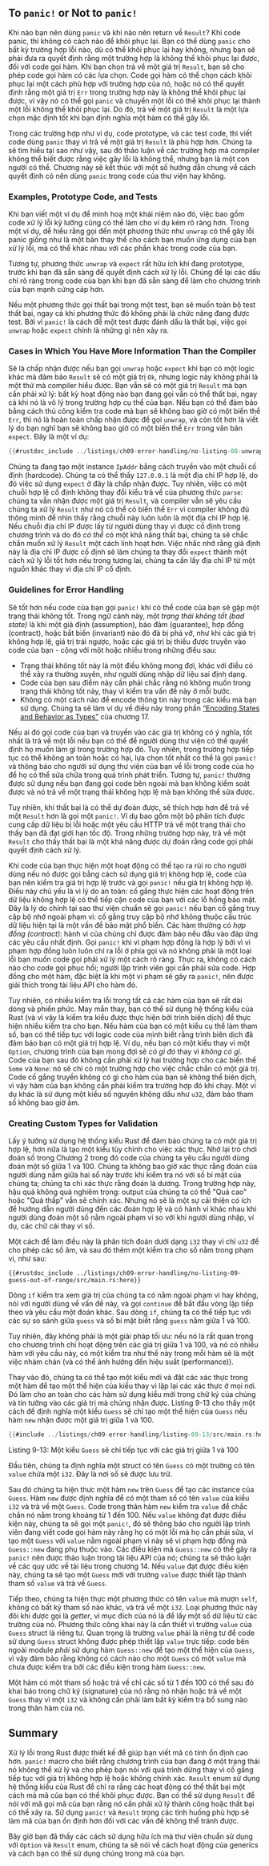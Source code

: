 ## To `panic!` or Not to `panic!`

Khi nào bạn nên dùng `panic` và khi nào nên return về `Result`? Khi code panic,
thì không có cách nào để khôi phục lại. Bạn có thể dùng `panic` cho bất kỳ
trường hợp lỗi nào, dù có thể khôi phục lại hay không, nhưng bạn sẽ phải đưa ra
quyết định rằng một trường hợp là không thể khôi phục lại được, đối với code gọi
hàm. Khi bạn chọn trả về một giá trị `Result`, bạn sẽ cho phép code gọi hàm có
các lựa chọn. Code gọi hàm có thể chọn cách khôi phục lại một cách phù hợp với
trường hợp của nó, hoặc nó có thể quyết định rằng một giá trị `Err` trong trường
hợp này là không thể khôi phục lại được, vì vậy nó có thể gọi `panic` và chuyển
một lỗi có thể khôi phục lại thành một lỗi không thể khôi phục lại. Do đó, trả
về một giá trị `Result` là một lựa chọn mặc định tốt khi bạn định nghĩa một hàm
có thể gây lỗi.

Trong các trường hợp như ví dụ, code prototype, và các test code, thì viết code
dùng `panic` thay vì trả về một giá trị `Result` là phù hợp hơn. Chúng ta sẽ tìm
hiểu tại sao như vậy, sau đó thảo luận về các trường hợp mà compiler không thể
biết được rằng việc gây lỗi là không thể, nhưng bạn là một con người có thể.
Chương này sẽ kết thúc với một số hướng dẫn chung về cách quyết định có nên dùng
`panic` trong code của thư viện hay không.

### Examples, Prototype Code, and Tests

Khi bạn viết một ví dụ để minh hoạ một khái niệm nào đó, việc bao gồm code xử lý
lỗi kỹ lưỡng cũng có thể làm cho ví dụ kém rõ ràng hơn. Trong một ví dụ,
dễ hiểu rằng gọi đến một phương thức như `unwrap` có thể gây lỗi
panic giống như là một bản thay thế cho cách bạn muốn ứng dụng của bạn xử lý
lỗi, mà có thể khác nhau với các phần khác trong code của bạn.

Tương tự, phương thức `unwrap` và `expect` rất hữu ích khi đang prototype,
trước khi bạn đã sẵn sàng để quyết định cách xử lý lỗi. Chúng để lại các dấu
chỉ rõ ràng trong code của bạn khi bạn đã sẵn sàng để làm cho chương trình
của bạn mạnh cứng cáp hơn.

Nếu một phương thức gọi thất bại trong một test, bạn sẽ muốn toàn bộ test thất
bại, ngay cả khi phương thức đó không phải là chức năng đang được test. Bởi
vì `panic!` là cách để một test được đánh dấu là thất bại, việc gọi `unwrap`
hoặc `expect` chính là những gì nên xảy ra.

### Cases in Which You Have More Information Than the Compiler

Sẽ là chấp nhận được nếu bạn gọi `unwrap` hoặc `expect` khi bạn có một logic
khác mà đảm bảo `Result` sẽ có một giá trị `Ok`, nhưng logic này không phải là
một thứ mà compiler hiểu được. Bạn vẫn sẽ có một giá trị `Result` mà bạn cần
phải xử lý: bất kỳ hoạt động nào bạn đang gọi vẫn có thể thất bại, ngay cả
khi nó là vô lý trong trường hợp cụ thể của bạn. Nếu bạn có thể đảm bảo bằng
cách thủ công kiểm tra code mà bạn sẽ không bao giờ có một biến thể `Err`, thì
nó là hoàn toàn chấp nhận được để gọi `unwrap`, và còn tốt hơn là viết lý do
bạn nghĩ bạn sẽ không bao giờ có một biến thể `Err` trong văn bản `expect`.
Đây là một ví dụ:

```rust
{{#rustdoc_include ../listings/ch09-error-handling/no-listing-08-unwrap-that-cant-fail/src/main.rs:here}}
```

Chúng ta đang tạo một instance `IpAddr` bằng cách truyền vào một chuỗi cố định
(hardcode). Chúng ta có thể thấy `127.0.0.1` là một địa chỉ IP hợp lệ, do đó
việc sử dụng `expect` ở đây là chấp nhận được. Tuy nhiên, việc có một chuỗi hợp
lệ cố định không thay đổi kiểu trả về của phương thức `parse`: chúng ta vẫn
nhận được một giá trị `Result`, và compiler vẫn sẽ yêu cầu chúng ta xử lý
`Result` như nó có thể có biến thể `Err` vì compiler không đủ thông minh để
nhìn thấy rằng chuỗi này luôn luôn là một địa chỉ IP hợp lệ. Nếu chuỗi địa chỉ
IP được lấy từ người dùng thay vì được cố định trong chương trình và do đó
*có thể* có một khả năng thất bại, chúng ta sẽ chắc chắn muốn xử lý `Result` một
cách linh hoạt hơn. Việc nhắc nhở rằng giả định này là địa chỉ IP được cố định
sẽ làm chúng ta thay đổi `expect` thành một cách xử lý lỗi tốt hơn nếu trong
tương lai, chúng ta cần lấy địa chỉ IP từ một nguồn khác thay vì địa chỉ IP cố
định.

### Guidelines for Error Handling

Sẽ tốt hơn nếu code của bạn gọi `panic!` khi có thể code của bạn sẽ gặp một
trạng thái không tốt. Trong ngữ cảnh này, một 
*trạng thái không tốt (bad state)* là khi một giả định (assumption),
bảo đảm (guarantee), hợp đồng (contract), hoặc bất biến (invariant) nào đó đã
bị phá vỡ, như khi các giá trị không hợp lệ, giá trị trái ngược, hoặc các giá
trị bị thiếu được truyền vào code của bạn - cộng với một hoặc nhiều trong những
điều sau:

* Trạng thái không tốt này là một điều không mong đợi, khác với điều có thể
  xảy ra thường xuyên, như người dùng nhập dữ liệu sai định dạng.
* Code của bạn sau điểm này cần phải chắc rằng nó không muốn trong trạng thái
  không tốt này, thay vì kiểm tra vấn đề này ở mỗi bước.
* Không có một cách nào để encode thông tin này trong các kiểu mà bạn sử dụng.
  Chúng ta sẽ làm ví dụ về điều này trong phần [“Encoding States and Behavior
  as Types”][encoding]<!-- ignore --> của chương 17.

Nếu ai đó gọi code của bạn và truyền vào các giá trị không có ý nghĩa, tốt nhất
là trả về một lỗi nếu bạn có thể để người dùng thư viện có thể quyết định họ
muốn làm gì trong trường hợp đó. Tuy nhiên, trong trường hợp tiếp tục có thể
không an toàn hoặc có hại, lựa chọn tốt nhất có thể là gọi `panic!` và thông
báo cho người sử dụng thư viện của bạn về lỗi trong code của họ để họ có thể
sửa chữa trong quá trình phát triển. Tương tự, `panic!` thường được sử dụng nếu
bạn đang gọi code bên ngoài mà bạn không kiểm soát được và nó trả về một trạng
thái không hợp lệ mà bạn không thể sửa được.

Tuy nhiên, khi thất bại là có thể dự đoán được, sẽ thích hợp hơn để trả về một
`Result` hơn là gọi một `panic!`. Ví dụ bao gồm một bộ phân tích được cung cấp
dữ liệu bị lỗi hoặc một yêu cầu HTTP trả về một trạng thái cho thấy bạn đã đạt
giới hạn tốc độ. Trong những trường hợp này, trả về một `Result` cho thấy thất
bại là một khả năng được dự đoán rằng code gọi phải quyết định cách xử lý.

Khi code của bạn thực hiện một hoạt động có thể  tạo ra rủi ro cho người dùng
nếu nó được gọi bằng cách sử dụng giá trị không hợp lệ, code của bạn nên kiểm
tra giá trị hợp lệ trước và gọi `panic!` nếu giá trị không hợp lệ. Điều này
chủ yếu là vì lý do an toàn: cố gắng thực hiện các hoạt động trên dữ liệu không
hợp lệ có thể tiếp cận code của bạn với các lỗ hổng bảo mật. Đây là lý do chính
tại sao thư viện chuẩn sẽ gọi `panic!` nếu bạn cố gắng truy cập bộ nhớ ngoài
phạm vi: cố gắng truy cập bộ nhớ không thuộc cấu trúc dữ liệu hiện tại là một
vấn đề bảo mật phổ biến. Các hàm thường có *hợp đồng (contract)*: hành vi của
chúng chỉ được đảm bảo nếu đầu vào đáp ứng các yêu cầu nhất định. Gọi `panic!`
khi vi phạm hợp đồng là hợp lý bởi vì vi phạm hợp đồng luôn luôn chỉ ra lỗi ở
phía gọi và nó không phải là một loại lỗi bạn muốn code gọi phải xử lý một cách
rõ ràng. Thực ra, không có cách nào cho code gọi phục hồi; người lập trình viên
gọi cần phải sửa code. Hợp đồng cho một hàm, đặc biệt là khi một vi phạm sẽ gây
ra `panic!`, nên được giải thích trong tài liệu API cho hàm đó.

Tuy nhiên, có nhiều kiểm tra lỗi trong tất cả các hàm của bạn sẽ rất dài dòng
và phiền phức. May mắn thay, bạn có thể sử dụng hệ thống kiểu của Rust (và vì
vậy là kiểm tra kiểu được thực hiện bởi trình biên dịch) để thực hiện nhiều
kiểm tra cho bạn. Nếu hàm của bạn có một kiểu cụ thể làm tham số, bạn có thể
tiếp tục với logic code của mình biết rằng trình biên dịch đã đảm bảo bạn có một
giá trị hợp lệ. Ví dụ, nếu bạn có một kiểu thay vì một `Option`, chương trình
của bạn mong đợi sẽ *có gì đó* thay vì *không có gì*. Code của bạn sau đó không
cần phải xử lý hai trường hợp cho các biến thể `Some` và `None`: nó sẽ chỉ có
một trường hợp cho việc chắc chắn có một giá trị. Code cố gắng truyền không có
gì cho hàm của bạn sẽ không thể biên dịch, vì vậy hàm của bạn không cần phải
kiểm tra trường hợp đó khi chạy. Một ví dụ khác là sử dụng một kiểu số nguyên
không dấu như `u32`, đảm bảo tham số không bao giờ âm.

### Creating Custom Types for Validation

Lấy ý tưởng sử dụng hệ thống kiểu Rust để đảm bảo chúng ta có một giá trị hợp
lệ, hơn nữa là tạo một kiểu tùy chỉnh cho việc xác thực. Nhớ lại trò chơi đoán
số trong Chương 2 trong đó code của chúng ta yêu cầu người dùng đoán một số
giữa 1 và 100. Chúng ta không bao giờ xác thực rằng đoán của người dùng nằm
giữa hai số này trước khi kiểm tra nó với số bí mật của chúng ta; chúng ta chỉ
xác thực rằng đoán là dương. Trong trường hợp này, hậu quả không quá nghiêm
trọng: output của chúng ta có thể "Quá cao" hoặc "Quá thấp" vẫn sẽ chính xác. Nhưng nó sẽ là một sự cải thiện có ích để hướng dẫn người dùng đến các đoán hợp
lệ và có hành vi khác nhau khi người dùng đoán một số nằm ngoài phạm vi so với
khi người dùng nhập, ví dụ, các chữ cái thay vì số.

Một cách để làm điều này là phân tích đoán dưới dạng `i32` thay vì chỉ `u32` để
cho phép các số âm, và sau đó thêm một kiểm tra cho số nằm trong phạm vi, như
sau:

```rust,ignore
{{#rustdoc_include ../listings/ch09-error-handling/no-listing-09-guess-out-of-range/src/main.rs:here}}
```

Dòng `if` kiểm tra xem giá trị của chúng ta có nằm ngoài phạm vi hay không, nói
với người dùng về vấn đề này, và gọi `continue` để bắt đầu vòng lặp tiếp theo
và yêu cầu một đoán khác. Sau dòng `if`, chúng ta có thể tiếp tục với các
sự so sánh giữa `guess` và số bí mật biết rằng `guess` nằm giữa 1 và 100.

Tuy nhiên, đây không phải là một giải pháp tối ưu: nếu nó là rất quan trọng
cho chương trình chỉ hoạt động trên các giá trị giữa 1 và 100, và nó có nhiều
hàm với yêu cầu này, có một kiểm tra như thế này trong mỗi hàm sẽ là một việc
nhàm chán (và có thể ảnh hưởng đến hiệu suất (performance)).

Thay vào đó, chúng ta có thể tạo một kiểu mới và đặt các xác thực trong một
hàm để tạo một thể hiện của kiểu thay vì lặp lại các xác thực ở mọi nơi. Đó
làm cho an toàn cho các hàm sử dụng kiểu mới trong chữ ký của chúng và tin tưởng
vào các giá trị mà chúng nhận được. Listing 9-13 cho thấy một cách để định nghĩa
một kiểu `Guess` sẽ chỉ tạo một thể hiện của `Guess` nếu hàm `new` nhận được một
giá trị giữa 1 và 100.

<!-- Deliberately not using rustdoc_include here; the `main` function in the
file requires the `rand` crate. We do want to include it for reader
experimentation purposes, but don't want to include it for rustdoc testing
purposes. -->

```rust
{{#include ../listings/ch09-error-handling/listing-09-13/src/main.rs:here}}
```

<span class="caption">Listing 9-13: Một kiểu `Guess` sẽ chỉ tiếp tục với các
giá trị giữa 1 và 100</span>

Đầu tiên, chúng ta định nghĩa một struct có tên `Guess` có một trường có tên
`value` chứa một `i32`. Đây là nơi số sẽ được lưu trữ.

Sau đó chúng ta hiện thưc một hàm `new` trên `Guess` để tạo các instance
của `Guess`. Hàm `new` được định nghĩa để có một tham số có tên `value` của kiểu
`i32` và trả về một `Guess`. Code trong thân hàm `new` kiểm tra `value` để chắc
chắn nó nằm trong khoảng từ 1 đến 100. Nếu `value` không đạt được điều kiện này,
chúng ta sẽ gọi một `panic!`, đó sẽ thông báo cho người lập trình viên đang viết
code gọi hàm này rằng họ có một lỗi mà họ cần phải sửa, vì tạo một `Guess` với
`value` nằm ngoài phạm vi này sẽ vi phạm hợp đồng mà `Guess::new` đang phụ thuộc
vào. Các điều kiện mà `Guess::new` có thể gây ra `panic!` nên được thảo luận
trong tài liệu API của nó; chúng ta sẽ thảo luận về các quy ước về tài liệu
trong chương 14. Nếu `value` đạt được điều kiện này, chúng ta sẽ tạo một
`Guess` mới với trường `value` được thiết lập thành tham số `value` và trả về
`Guess`.

Tiếp theo, chúng ta hiện thực một phương thức có tên `value` mà mượn `self`,
không có bất kỳ tham số nào khác, và trả về một `i32`. Loại phương thức này
đôi khi được gọi là *getter*, vì mục đích của nó là để lấy một số dữ liệu từ
các trường của nó. Phương thức công khai này là cần thiết vì trường `value` của
`Guess` struct là riêng tư. Quan trọng là trường `value` phải là riêng tư để
code sử dụng `Guess` struct không được phép thiết lập `value` trực tiếp: code
bên ngoài module *phải* sử dụng hàm `Guess::new` để tạo một thể hiện của
`Guess`, vì vậy đảm bảo rằng không có cách nào cho một `Guess` có một `value`
mà chưa được kiểm tra bởi các điều kiện trong hàm `Guess::new`.

Một hàm có một tham số hoặc trả về chỉ các số từ 1 đến 100 có thể sau đó khai
báo trong chữ ký (signature) của nó rằng nó nhận hoặc trả về một `Guess` thay
vì một `i32` và không cần phải làm bất kỳ kiểm tra bổ sung nào trong thân hàm
của nó.

## Summary

Xử lý lỗi trong Rust được thiết kế để giúp bạn viết mã có tính ổn định cao hơn.
`panic!` macro cho biết rằng chương trình của bạn đang ở một trạng thái nó không
thể xử lý và cho phép bạn nói với quá trình dừng thay vì cố gắng tiếp tục với
giá trị không hợp lệ hoặc không chính xác. `Result` enum sử dụng hệ thống kiểu
của Rust để chỉ ra rằng các hoạt động có thể thất bại một cách mà mã của bạn có
thể khôi phục được. Bạn có thể sử dụng `Result` để nói với mã gọi mã của bạn
rằng nó cần phải xử lý thành công hoặc thất bại có thể xảy ra. Sử dụng `panic!`
và `Result` trong các tình huống phù hợp sẽ làm mã của bạn ổn định hơn đối với
các vấn đề không thể tránh được.

Bây giờ bạn đã thấy các cách sử dụng hữu ích mà thư viện chuẩn sử dụng với
`Option` và `Result` enum, chúng ta sẽ nói về cách hoạt động của generics và
cách bạn có thể sử dụng chúng trong mã của bạn.

[encoding]: ch17-03-oo-design-patterns.html#encoding-states-and-behavior-as-types
